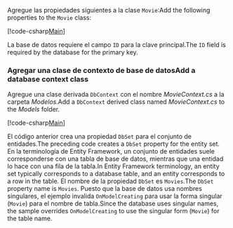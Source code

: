 <span data-ttu-id="33391-101">Agregue las propiedades siguientes a la clase `Movie`:</span><span class="sxs-lookup"><span data-stu-id="33391-101">Add the following properties to the `Movie` class:</span></span>

[!code-csharp[Main](../../tutorials/razor-pages/razor-pages-start/sample/RazorPagesMovie/Models/MovieNoEF.cs?name=snippet_MovieNoEF)]

<span data-ttu-id="33391-102">La base de datos requiere el campo `ID` para la clave principal.</span><span class="sxs-lookup"><span data-stu-id="33391-102">The `ID` field is required by the database for the primary key.</span></span>

<a name="dc"></a>
### <a name="add-a-database-context-class"></a><span data-ttu-id="33391-103">Agregar una clase de contexto de base de datos</span><span class="sxs-lookup"><span data-stu-id="33391-103">Add a database context class</span></span>

<span data-ttu-id="33391-104">Agregue una clase derivada `DbContext` con el nombre *MovieContext.cs* a la carpeta *Modelos*.</span><span class="sxs-lookup"><span data-stu-id="33391-104">Add a `DbContext` derived class named *MovieContext.cs* to the *Models* folder.</span></span>

[!code-csharp[Main](../../tutorials/razor-pages/razor-pages-start/sample/RazorPagesMovie/Models/MovieContext.cs?range=1-12,14-17,19-21)]

<span data-ttu-id="33391-105">El código anterior crea una propiedad `DbSet` para el conjunto de entidades.</span><span class="sxs-lookup"><span data-stu-id="33391-105">The preceding code creates a `DbSet` property for the entity set.</span></span> <span data-ttu-id="33391-106">En la terminología de Entity Framework, un conjunto de entidades suele corresponderse con una tabla de base de datos, mientras que una entidad lo hace con una fila de la tabla.</span><span class="sxs-lookup"><span data-stu-id="33391-106">In Entity Framework terminology, an entity set typically corresponds to a database table, and an entity corresponds to a row in the table.</span></span> <span data-ttu-id="33391-107">El nombre de la propiedad `DbSet` es `Movies`.</span><span class="sxs-lookup"><span data-stu-id="33391-107">The `DbSet` property name is `Movies`.</span></span> <span data-ttu-id="33391-108">Puesto que la base de datos usa nombres singulares, el ejemplo invalida `OnModelCreating` para usar la forma singular (`Movie`) para el nombre de tabla.</span><span class="sxs-lookup"><span data-stu-id="33391-108">Since the database uses singular names, the sample overrides `OnModelCreating` to use the singular form (`Movie`) for the table name.</span></span>
